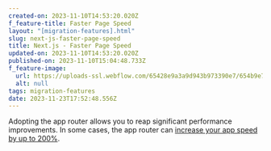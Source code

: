 ```yaml
---
created-on: 2023-11-10T14:53:20.020Z
f_feature-title: Faster Page Speed
layout: "[migration-features].html"
slug: next-js-faster-page-speed
title: Next.js - Faster Page Speed
updated-on: 2023-11-10T14:53:20.020Z
published-on: 2023-11-10T15:04:48.733Z
f_feature-image:
  url: https://uploads-ssl.webflow.com/65428e9a3a9d943b973390e7/654b9e7e63aac5060e02f4e2_poster-circle-icon.svg
  alt: null
tags: migration-features
date: 2023-11-23T17:52:48.556Z
---
```

Adopting the app router allows you to reap significant performance improvements. In some cases, the app router can [increase your app speed by up to 200%](https://vercel.com/customers/how-whop-improved-their-real-experience-score-by-200-with-the-next-js-app).